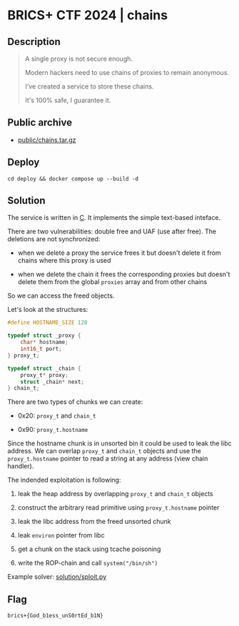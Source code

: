 # BRICS+ CTF 2024 | chains

## Description

> A single proxy is not secure enough.
> 
> Modern hackers need to use chains of proxies to remain anonymous.
> 
> I've created a service to store these chains.
> 
> It's 100% safe, I guarantee it.

## Public archive

- [public/chains.tar.gz](public/chains.tar.gz)

## Deploy

```
cd deploy && docker compose up --build -d
```

## Solution

The service is written in [C](https://en.wikipedia.org/wiki/C_(programming_language)). It implements the simple text-based inteface.

There are two vulnerabilities: double free and UAF (use after free). The deletions are not synchronized:

- when we delete a proxy the service frees it but doesn't delete it from chains where this proxy is used

- when we delete the chain it frees the corresponding proxies but doesn't delete them from the global `proxies` array and from other chains

So we can access the freed objects.

Let's look at the structures:

```c
#define HOSTNAME_SIZE 128

typedef struct _proxy {
    char* hostname;
    int16_t port;
} proxy_t;

typedef struct _chain {
    proxy_t* proxy;
    struct _chain* next;
} chain_t;
```

There are two types of chunks we can create:

- 0x20: `proxy_t` and `chain_t`

- 0x90: `proxy_t.hostname`

Since the hostname chunk is in unsorted bin it could be used to leak the libc address. We can overlap `proxy_t` and `chain_t` objects and use the `proxy_t.hostname` pointer to read a string at any address (view chain handler).

The indended exploitation is following:

1. leak the heap address by overlapping `proxy_t` and `chain_t` objects

2. construct the arbitrary read primitive using `proxy_t.hostname` pointer

3. leak the libc address from the freed unsorted chunk

4. leak `environ` pointer from libc

5. get a chunk on the stack using tcache poisoning

6. write the ROP-chain and call `system("/bin/sh")`

Example solver: [solution/sploit.py](solution/sploit.py)

## Flag

```
brics+{God_b1ess_unS0rtEd_b1N}
```